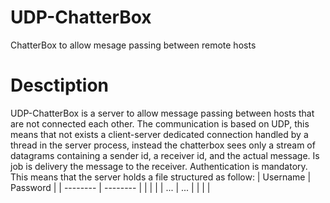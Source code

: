 # UDP-ChatterBox
ChatterBox to allow mesage passing between remote hosts 
# Desctiption
UDP-ChatterBox is a server to allow message passing between hosts that are not connected each other.
The communication is based on UDP, this means that not exists a client-server dedicated connection handled by a thread in the server process, instead the chatterbox sees only a stream of datagrams containing a sender id, a receiver id, and the actual message. Is job is delivery the message to the receiver.
Authentication is mandatory. This means that the server holds a file structured as follow:
| Username | Password |
| -------- | -------- |
| <user1>  | <pwd1>   |
| ...      | ...      |
| <userN>  | <pwdN>   |
